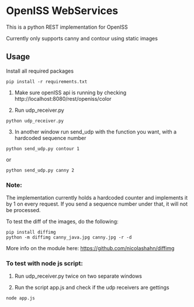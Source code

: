 # OpenISS WebServices

This is a python REST implementation for OpenISS

Currently only supports canny and contour using static images

## Usage

Install all required packages

```
pip install -r requirements.txt 
```

1) Make sure openISS api is running by checking http://localhost:8080/rest/openiss/color

2) Run udp_receiver.py

```
python udp_receiver.py
```

3) In another window  run send_udp with the function you want, with a hardcoded sequence number

```
python send_udp.py contour 1
```
or
```
python send_udp.py canny 2
```

### Note:
The implementation currently holds a hardcoded counter and implements it by 1 on every request. If you send a sequence number under that, it will not be processed.

To test the diff of the images, do the following:

```
pip install diffimg
python -m diffimg canny_java.jpg canny.jpg -r -d
```
More info on the module here: https://github.com/nicolashahn/diffimg

### To test with node js script:

1) Run udp_receiver.py twice on two separate windows 

2) Run the script app.js and check if the udp receivers are gettings
```
node app.js
```
